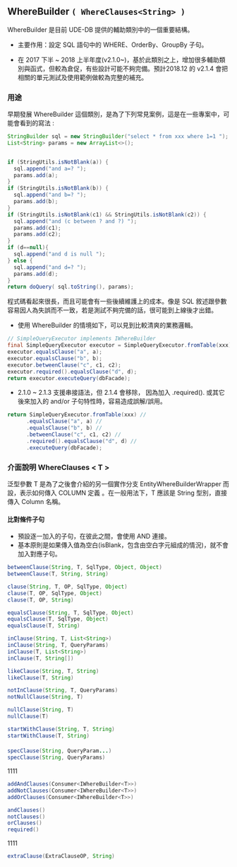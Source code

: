 ## WhereBuilder ```( WhereClauses<String> )```

WhereBuilder 是目前 UDE-DB 提供的輔助類別中的一個重要結構。

* 主要作用：設定 SQL 語句中的 WHERE、OrderBy、GroupBy 子句。

* 在 2017 下半 ~ 2018 上半年度(v2.1.0~)，基於此類別之上，增加很多輔助類別與函式，但較為倉促，有些設計可能不夠完備。預計2018.12 的 v2.1.4 會把相關的單元測試及使用範例做較為完整的補充。


### 用途

早期發展 WhereBuilder 這個類別，是為了下列常見案例，這是在一些專案中，可能會看到的寫法 : 

``` java
StringBuilder sql = new StringBuilder("select * from xxx where 1=1 ");
List<String> params = new ArrayList<>();


if (StringUtils.isNotBlank(a)) {
  sql.append("and a=? ");
  params.add(a);
}
if (StringUtils.isNotBlank(b)) {
  sql.append("and b=? ");
  params.add(b);
}
if (StringUtils.isNotBlank(c1) && StringUtils.isNotBlank(c2)) {
  sql.append("and (c between ? and ?) ");
  params.add(c1);
  params.add(c2);  
}
if (d==null){
  sql.append("and d is null ");
} else {
  sql.append("and d=? ");
  params.add(d);
}
return doQuery( sql.toString(), params);
```

程式碼看起來很長，而且可能會有一些後續維護上的成本。像是 SQL 敘述跟參數容易因人為失誤而不一致，若是測試不夠完備的話，很可能到上線後才出錯。

* 使用 WhereBuilder 的情境如下，可以見到比較清爽的業務邏輯。

``` java
// SimpleQueryExecutor implements IWhereBuilder 
final SimpleQueryExecutor executor = SimpleQueryExecutor.fromTable(xxx);
executor.equalsClause("a", a);
executor.equalsClause("b", b);
executor.betweenClause("c", c1, c2);
executor.required().equalsClause("d", d);
return executor.executeQuery(dbFacade);
```

* 2.1.0 ~ 2.1.3 支援串接語法，但 2.1.4 會移除，
  因為加入 .required(). 或其它後來加入的 and/or 子句特性時，容易造成誤解/誤用。

``` java
return SimpleQueryExecutor.fromTable(xxx) //
      .equalsClause("a", a) //
      .equalsClause("b", b) //
      .betweenClause("c", c1, c2) //
      .required().equalsClause("d", d) //
      .executeQuery(dbFacade); 
```



### 介面說明 WhereClauses < T \>

泛型參數 T 是為了之後會介紹的另一個實作分支 EntityWhereBuilderWrapper 而設，表示如何傳入 COLUMN 定義
。在一般用法下，T 應該是 String 型別，直接傳入 Column 名稱。

#### 比對條件子句

* 預設逐一加入的子句，在彼此之間，會使用 AND 連接。
* 基本原則是如果傳入值為空白(isBlank，包含由空白字元組成的情況)，就不會加入對應子句。

``` java
betweenClause(String, T, SqlType, Object, Object)
betweenClause(T, String, String)

clause(String, T, OP, SqlType, Object)
clause(T, OP, SqlType, Object)
clause(T, OP, String)

equalsClause(String, T, SqlType, Object)
equalsClause(T, SqlType, Object)
equalsClause(T, String)

inClause(String, T, List<String>)
inClause(String, T, QueryParams)
inClause(T, List<String>)
inClause(T, String[])

likeClause(String, T, String)
likeClause(T, String)

notInClause(String, T, QueryParams)
notNullClause(String, T)

nullClause(String, T)
nullClause(T)

startWithClause(String, T, String)
startWithClause(T, String)
```


####

``` java
specClause(String, QueryParam...)
specClause(String, QueryParams)
```

1111



``` java
addAndClauses(Consumer<IWhereBuilder<T>>)
addNotClauses(Consumer<IWhereBuilder<T>>)
addOrClauses(Consumer<IWhereBuilder<T>>)

andClauses()
notClauses()
orClauses()
required()
```


1111



``` java
extraClause(ExtraClauseOP, String)
```




 






